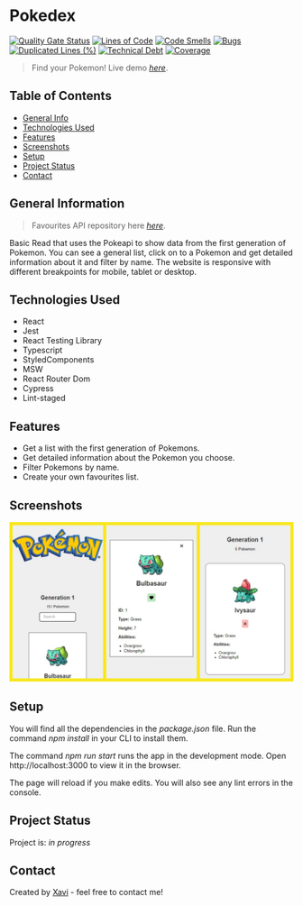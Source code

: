 # Pokedex

[![Quality Gate Status](https://sonarcloud.io/api/project_badges/measure?project=pastordesoles_pokedex-xavier-sans-borras&metric=alert_status)](https://sonarcloud.io/summary/new_code?id=pastordesoles_pokedex-xavier-sans-borras) [![Lines of Code](https://sonarcloud.io/api/project_badges/measure?project=pastordesoles_pokedex-xavier-sans-borras&metric=ncloc)](https://sonarcloud.io/summary/new_code?id=pastordesoles_pokedex-xavier-sans-borras) [![Code Smells](https://sonarcloud.io/api/project_badges/measure?project=pastordesoles_pokedex-xavier-sans-borras&metric=code_smells)](https://sonarcloud.io/summary/new_code?id=pastordesoles_pokedex-xavier-sans-borras) [![Bugs](https://sonarcloud.io/api/project_badges/measure?project=pastordesoles_pokedex-xavier-sans-borras&metric=bugs)](https://sonarcloud.io/summary/new_code?id=pastordesoles_pokedex-xavier-sans-borras) [![Duplicated Lines (%)](https://sonarcloud.io/api/project_badges/measure?project=pastordesoles_pokedex-xavier-sans-borras&metric=duplicated_lines_density)](https://sonarcloud.io/summary/new_code?id=pastordesoles_pokedex-xavier-sans-borras) [![Technical Debt](https://sonarcloud.io/api/project_badges/measure?project=pastordesoles_pokedex-xavier-sans-borras&metric=sqale_index)](https://sonarcloud.io/summary/new_code?id=pastordesoles_pokedex-xavier-sans-borras) [![Coverage](https://sonarcloud.io/api/project_badges/measure?project=pastordesoles_pokedex-xavier-sans-borras&metric=coverage)](https://sonarcloud.io/summary/new_code?id=pastordesoles_pokedex-xavier-sans-borras)

> Find your Pokemon!
> Live demo [_here_](https://pokedex-xsb.netlify.app/). <!-- If you have the project hosted somewhere, include the link here. -->

## Table of Contents

- [General Info](#general-information)
- [Technologies Used](#technologies-used)
- [Features](#features)
- [Screenshots](#screenshots)
- [Setup](#setup)
- [Project Status](#project-status)
- [Contact](#contact)
<!-- * [License](#license) -->

## General Information

> Favourites API repository here [_here_](https://github.com/pastordesoles/pokedex-xavier-sans-borras-api).

Basic Read that uses the Pokeapi to show data from the first generation of Pokemon. You can see a general list, click on to a Pokemon and get detailed information about it and filter by name. The website is responsive with different breakpoints for mobile, tablet or desktop.

## Technologies Used

- React
- Jest
- React Testing Library
- Typescript
- StyledComponents
- MSW
- React Router Dom
- Cypress
- Lint-staged

## Features

- Get a list with the first generation of Pokemons.
- Get detailed information about the Pokemon you choose.
- Filter Pokemons by name.
- Create your own favourites list.

## Screenshots

![Screenshots](public/images/readme-pictures-pokedex.webp)

## Setup

You will find all the dependencies in the _package.json_ file. Run the command _npm install_ in your CLI to install them.

The command _npm run start_ runs the app in the development mode.
Open http://localhost:3000 to view it in the browser.

The page will reload if you make edits.
You will also see any lint errors in the console.

## Project Status

Project is: _in progress_

## Contact

Created by [Xavi](https://www.linkedin.com/in/xaviersansb/) - feel free to contact me!
